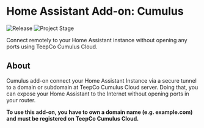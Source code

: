 # Home Assistant Add-on: Cumulus

![Release][version-shield]
![Project Stage][project-stage-shield]

Connect remotely to your Home Assistant instance without opening any ports using TeepCo Cumulus Cloud.

## About

Cumulus add-on connect your Home Assistant Instance via a secure tunnel to a domain or subdomain
at TeepCo Cumulus Cloud server. Doing that, you can expose your Home Assistant to the Internet without opening ports in your router.

**To use this add-on, you have to own a domain name (e.g. example.com) and must be registered on TeepCo Cumulus Cloud.**

[version-shield]: https://img.shields.io/badge/version-v0.2.2-blue.svg
[project-stage-shield]: https://img.shields.io/badge/project%20stage-testing-orange.svg
